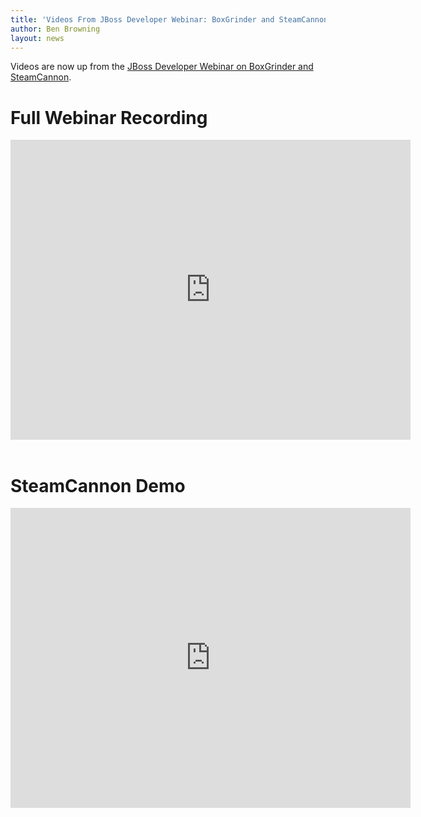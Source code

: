 ```yaml
---
title: 'Videos From JBoss Developer Webinar: BoxGrinder and SteamCannon'
author: Ben Browning
layout: news
---
```


[webinar]: /news/2010/11/03/jboss-developer-webinar-boxgrinder-steamcannon

Videos are now up from the [JBoss Developer Webinar on BoxGrinder and SteamCannon][webinar].

# Full Webinar Recording

<iframe src="http://player.vimeo.com/video/16483020" width="640" height="480" frameborder="0"></iframe>
<br />
<br />

# SteamCannon Demo

<iframe src="http://player.vimeo.com/video/16485051" width="640" height="480" frameborder="0"></iframe>
